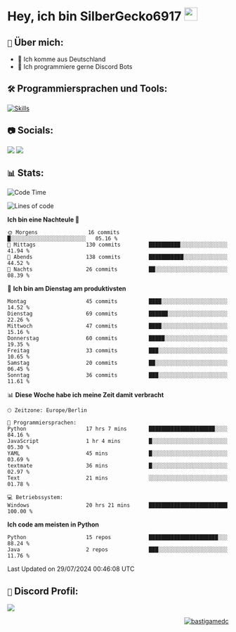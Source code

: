 # Hey, ich bin SilberGecko6917 <img src="https://raw.githubusercontent.com/MartinHeinz/MartinHeinz/master/wave.gif" width="30px">

## ` 📌 ` Über mich:
- 📍 Ich komme aus Deutschland
- 📝 Ich programmiere gerne Discord Bots

## ` 🛠️ ` Programmiersprachen und Tools:
[![Skills](https://skillicons.dev/icons?i=py,html,css,mysql,postgres,sqlite,java,discord,figma,github,git,pycharm,vscode,idea)]()<br>


## ` 📷 ` Socials:  
[![](https://img.shields.io/youtube/channel/subscribers/UCf83BJ6BdAFoU1zViGFuWlg?style=for-the-badge&logo=youtube&label=YouTube&color=red)](https://youtube.com/@gecko_tv) [![](https://img.shields.io/twitch/status/silbergecko_tv?style=for-the-badge&logo=twitch&logoColor=white&color=purple)](https://twitch.tv/silbergecko_tv)


## ` 📊 ` Stats:
<!--START_SECTION:waka-->
![Code Time](http://img.shields.io/badge/Code%20Time-86%20hrs%2013%20mins-blue)

![Lines of code](https://img.shields.io/badge/Seit%20Hallo%20Welt%20habe%20ich%20geschrieben-26.6%20thousand%20Codezeilen-blue)

**Ich bin eine Nachteule 🦉** 

```text
🌞 Morgens                16 commits          █░░░░░░░░░░░░░░░░░░░░░░░░   05.16 % 
🌆 Mittags                130 commits         ██████████░░░░░░░░░░░░░░░   41.94 % 
🌃 Abends                 138 commits         ███████████░░░░░░░░░░░░░░   44.52 % 
🌙 Nachts                 26 commits          ██░░░░░░░░░░░░░░░░░░░░░░░   08.39 % 
```
📅 **Ich bin am Dienstag am produktivsten** 

```text
Montag                   45 commits          ████░░░░░░░░░░░░░░░░░░░░░   14.52 % 
Dienstag                 69 commits          ██████░░░░░░░░░░░░░░░░░░░   22.26 % 
Mittwoch                 47 commits          ████░░░░░░░░░░░░░░░░░░░░░   15.16 % 
Donnerstag               60 commits          █████░░░░░░░░░░░░░░░░░░░░   19.35 % 
Freitag                  33 commits          ███░░░░░░░░░░░░░░░░░░░░░░   10.65 % 
Samstag                  20 commits          ██░░░░░░░░░░░░░░░░░░░░░░░   06.45 % 
Sonntag                  36 commits          ███░░░░░░░░░░░░░░░░░░░░░░   11.61 % 
```


📊 **Diese Woche habe ich meine Zeit damit verbracht** 

```text
🕑︎ Zeitzone: Europe/Berlin

💬 Programmiersprachen: 
Python                   17 hrs 7 mins       █████████████████████░░░░   84.16 % 
JavaScript               1 hr 4 mins         █░░░░░░░░░░░░░░░░░░░░░░░░   05.30 % 
YAML                     45 mins             █░░░░░░░░░░░░░░░░░░░░░░░░   03.69 % 
textmate                 36 mins             █░░░░░░░░░░░░░░░░░░░░░░░░   02.97 % 
Text                     21 mins             ░░░░░░░░░░░░░░░░░░░░░░░░░   01.78 % 

💻 Betriebssystem: 
Windows                  20 hrs 21 mins      █████████████████████████   100.00 % 
```

**Ich code am meisten in Python** 

```text
Python                   15 repos            ██████████████████████░░░   88.24 % 
Java                     2 repos             ███░░░░░░░░░░░░░░░░░░░░░░   11.76 % 
```




 Last Updated on 29/07/2024 00:46:08 UTC
<!--END_SECTION:waka-->

## ` 🔎 ` Discord Profil:
<a href="https://discord.com/users/753974250968186901"><img src="https://lanyard.cnrad.dev/api/753974250968186901"><p/>

<p align="right">
  <img align="center" src="https://komarev.com/ghpvc/?username=SilberGecko6917&label=Profile%20views&color=0e75b6&style=flat" alt="bastigamedc"/>
</p>
